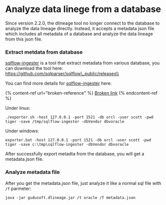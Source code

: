 # Analyze data linege from a database

Since version 2.2.0, the dlineage tool no longer connect to the database to analyze the data lineage directly. Instead, it accepts a metadata json file which includes all metadata of a database and analyze the data lineage from this json file.

### Extract metdata from database

[sqlflow-ingester](https://github.com/sqlparser/sqlflow\_public/releases) is a tool that extract metadata from various database, you can download the tool here: https://github.com/sqlparser/sqlflow\_public/releases\\

You can find more details for [sqlflow-ingester](https://github.com/sqlparser/sqlflow\_public/releases) here:

{% content-ref url="broken-reference" %}
[Broken link](broken-reference)
{% endcontent-ref %}

Under linux:

```
./exporter.sh -host 127.0.0.1 -port 1521 -db orcl -user scott -pwd tiger -save /tmp/sqlflow-ingester -dbVendor dbvoracle
```

Under windows:

```
exporter.bat -host 127.0.0.1 -port 1521 -db orcl -user scott -pwd tiger -save c:\tmp\sqlflow-ingester -dbVendor dbvoracle
```

After successfully export metadta from the database, you will get a metadata.json file.

### Analyze metadata file

After you get the metadata.json file, just analyze it like a normal sql file with `/f` parmeter:

```
java -jar gudusoft.dlineage.jar /t oracle /f metadata.json
```
